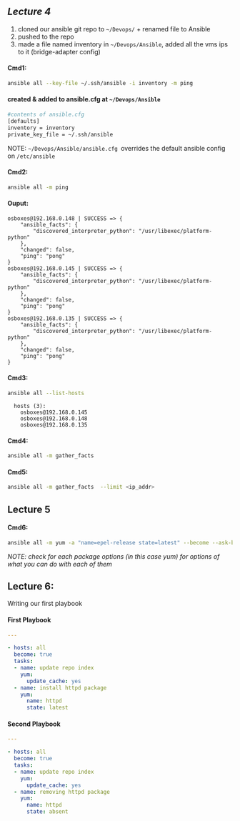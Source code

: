 ## *Lecture 4*
1.	cloned our ansible git repo to `~/Devops/` + renamed file to Ansible
2.	pushed to the repo
3.	made a file named inventory in `~/Devops/Ansible`, added all the vms ips to it (bridge-adapter
  config)

#### Cmd1: 

``` bash
ansible all --key-file ~/.ssh/ansible -i inventory -m ping
```
#### created & added to ansible.cfg at `~/Devops/Ansible`
```bash
#contents of ansible.cfg
[defaults]
inventory = inventory 
private_key_file = ~/.ssh/ansible
```
NOTE: `~/Devops/Ansible/ansible.cfg `overrides the default ansible config on `/etc/ansible`

#### Cmd2: 

```bash
ansible all -m ping 
```

#### Ouput:

```
osboxes@192.168.0.148 | SUCCESS => {
    "ansible_facts": {
        "discovered_interpreter_python": "/usr/libexec/platform-python"
    },
    "changed": false,
    "ping": "pong"
}
osboxes@192.168.0.145 | SUCCESS => {
    "ansible_facts": {
        "discovered_interpreter_python": "/usr/libexec/platform-python"
    },
    "changed": false,
    "ping": "pong"
}
osboxes@192.168.0.135 | SUCCESS => {
    "ansible_facts": {
        "discovered_interpreter_python": "/usr/libexec/platform-python"
    },
    "changed": false,
    "ping": "pong"
}
```

#### Cmd3: 

```bash
ansible all --list-hosts
```
```
  hosts (3):
    osboxes@192.168.0.145
    osboxes@192.168.0.148
    osboxes@192.168.0.135
```
#### Cmd4:
```bash
ansible all -m gather_facts 
```
#### Cmd5:
```bash
ansible all -m gather_facts  --limit <ip_addr>
```

## Lecture 5

#### Cmd6:

```bash
ansible all -m yum -a "name=epel-release state=latest" --become --ask-become-pass
```
*NOTE: check for each package options (in this case yum) for options of what you can do with each of them*

## Lecture 6:

Writing our first playbook
#### First Playbook

```yaml
---

- hosts: all
  become: true
  tasks:
  - name: update repo index
    yum:
      update_cache: yes
  - name: install httpd package
    yum:
      name: httpd
      state: latest
```
#### Second Playbook

```yaml
---

- hosts: all
  become: true
  tasks:
  - name: update repo index
    yum:
      update_cache: yes
  - name: removing httpd package
    yum:
      name: httpd
      state: absent
```
